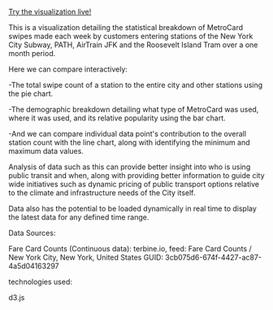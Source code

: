 [Try the visualization live!](https://raw.githack.com/thenick775/terbine_visualizations/livepreview/new_york_fare_card_vis/new_york_fare_Card_src/src/dashboard.html)

This is a visualization detailing the statistical breakdown of MetroCard swipes made each week by customers entering stations of the New York City Subway, PATH, AirTrain JFK and the Roosevelt Island Tram over a one month period.

Here we can compare interactively:

-The total swipe count of a station to the entire city and other stations using the pie chart.

-The demographic breakdown detailing what type of MetroCard was used, where it was used, and its relative popularity using the bar chart.

-And we can compare individual data point's contribution to the overall station count with the line chart, along with identifying the minimum and maximum data values.

Analysis of data such as this can provide better insight into who is using public transit and when, 
along with providing better information to guide city wide initiatives such as dynamic pricing 
of public transport options relative to the climate and infrastructure needs of the City itself.

Data also has the potential to be loaded dynamically in real time to display the latest data for any defined time range.

Data Sources:

Fare Card Counts (Continuous data): terbine.io, feed: Fare Card Counts / New York City, New York, United States GUID: 3cb075d6-674f-4427-ac87-4a5d04163297

technologies used:

d3.js
